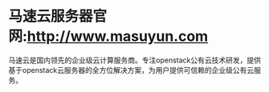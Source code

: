 # 马速云服务器官网:http://www.masuyun.com
马速云是国内领先的企业级云计算服务商。专注openstack公有云技术研发，提供基于openstack云服务器的全方位解决方案，为用户提供可信赖的企业级公有云服务。
